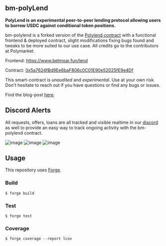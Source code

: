 ## bm-polyLend

**PolyLend is an experimental peer-to-peer lending protocol allowing users to borrow USDC against conditional token positions.**

bm-polylend is a forked version of the [Polylend contract](https://github.com/Polymarket/PolyLend) with a functional frontend & deployed contract, slight modifications fixing bugs found and tweaks to be more suited to our use case. All credits go to the contributors at Polymarket.

Frontend: https://www.betmoar.fun/lend

Contract: [0x5a7624fBd9Ee6baF806c0C01E90e52025fE9e4Df](https://polygonscan.com/address/0x5a7624fBd9Ee6baF806c0C01E90e52025fE9e4Df#code)

This smart-contract is _unaudited_ and _experimental_. Use at your own risk.
Don't hesitate to reach out if you have questions or find any bugs or issues.

Find the blog-post [here](https://mirror.xyz/polymarket.eth/8t4zhQlAza5M52dV4lVvh94NDhbJr2Dos4qvih80flU).

## Discord Alerts

All requests, offers, loans are all tracked and visible realtime in our [discord](https://dub.sh/betmoar) as well to provide an easy way to track ongoing activity with the bm-polylend contract.

![image](https://github.com/user-attachments/assets/7f1e882f-33ba-48a8-bb36-29b94b546b87)
![image](https://github.com/user-attachments/assets/b7598efa-1af5-482a-8871-da3dcd6300f7)
![image](https://github.com/user-attachments/assets/14ad1e70-95b9-4a90-99e9-41c410afe8d5)

## Usage

This repository uses [Forge](https://book.getfoundry.sh/).

### Build

```shell
$ forge build
```

### Test

```shell
$ forge test
```

### Coverage

```shell
$ forge coverage --report lcov
```
